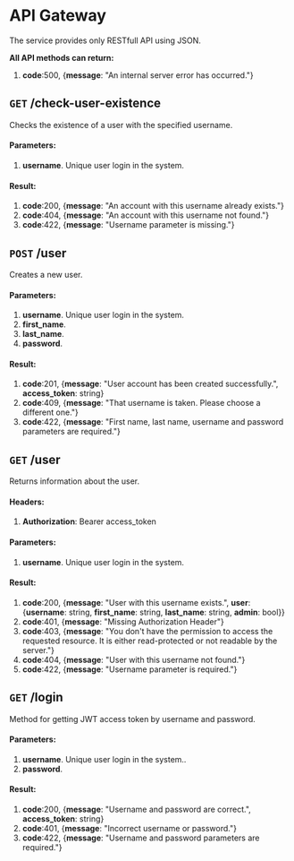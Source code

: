 # API Gateway

The service provides only RESTfull API using JSON.

**All API methods can return:**

1. **code**:500, {**message**: "An internal server error has occurred."}



## `GET` /check-user-existence

Checks the existence of a user with the specified username.

#### Parameters:

1. **username**. Unique user login in the system.

#### Result:

1. **code**:200, {**message**: "An account with this username already exists."}
2. **code**:404, {**message**: "An account with this username not found."}
3. **code**:422, {**message**: "Username parameter is missing."}



## `POST` /user

Creates a new user.

#### Parameters:

1. **username**. Unique user login in the system.
2. **first_name**.
3. **last_name**.
4. **password**.

#### Result:

1. **code**:201, {**message**: "User account has been created successfully.", **access_token**: string}
2. **code**:409, {**message**: "That username is taken. Please choose a different one."}
3. **code**:422, {**message**: "First name, last name, username and password parameters are required."}

## `GET` /user

Returns information about the user.

#### Headers:

1. **Authorization**: Bearer access_token

#### Parameters:

1. **username**. Unique user login in the system.

#### Result:

1. **code**:200, {**message**: "User with this username exists.", **user**: {**username**: string, **first_name**: string, **last_name**: string, **admin**: bool}}
2. **code**:401, {**message**: "Missing Authorization Header"}
3. **code**:403, {**message**: "You don't have the permission to access the requested resource. It is either read-protected or not readable by the server."}
4. **code**:404, {**message**: "User with this username not found."}
5. **code**:422, {**message**: "Username parameter is required."}



## `GET` /login

Method for getting JWT access token by username and password.

#### Parameters:

1. **username**. Unique user login in the system..
2. **password**.

#### Result:

1. **code**:200, {**message**: "Username and password are correct.", **access_token**: string}
2. **code**:401, {**message**: "Incorrect username or password."}
3. **code**:422, {**message**: "Username and password parameters are required."}

